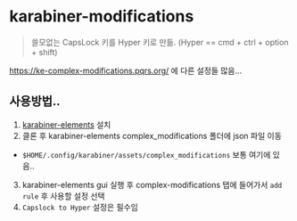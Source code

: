 # karabiner-modifications
> 쓸모없는 CapsLock 키를 Hyper 키로 만듦. (Hyper == cmd + ctrl + option + shift)

https://ke-complex-modifications.pqrs.org/ 에 다른 설정들 많음...

## 사용방법..
1. [karabiner-elements](https://karabiner-elements.pqrs.org/) 설치
2. 클론 후 karabiner-elements complex_modifications 폴더에 json 파일 이동
  - `$HOME/.config/karabiner/assets/complex_modifications` 보통 여기에 있음..
3. karabiner-elements gui 실행 후 complex-modifications 탭에 들어가서 `add rule` 후 사용할 설정 선택
4. `Capslock to Hyper` 설정은 필수임
